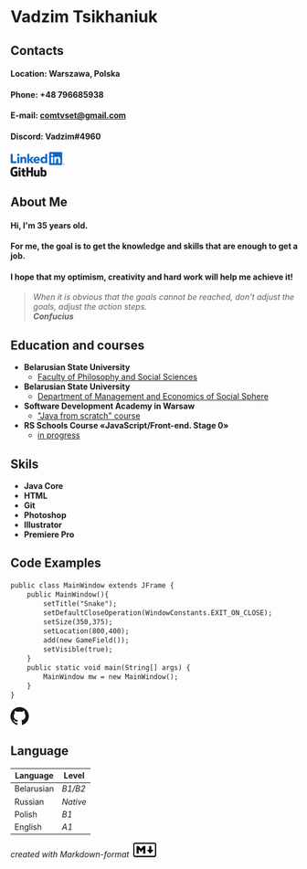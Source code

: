 # **Vadzim Tsikhaniuk**
## **Contacts**
#### **Location:** Warszawa, Polska
#### **Phone:** +48 796685938
#### **E-mail:** comtvset@gmail.com
#### **Discord:** Vadzim#4960
[![LinkedIn**](https://raw.githubusercontent.com/comtvset/logo/main/LinkedIn_logo_95x23.png)](https://www.linkedin.com/in/vadzim-tsikhaniuk-69643b155/)
\
[![GitHub](https://raw.githubusercontent.com/comtvset/logo/main/GitHub_logo_63x17.png)](https://github.com/comtvset)

## **About Me**

#### Hi, I'm 35 years old.
#### For me, the goal is to get the knowledge and skills that are enough to get a job. 
#### I hope that my optimism, creativity and hard work will help me achieve it!

>*When it is obvious that the goals cannot be reached,*
>*don't adjust the goals, adjust the action steps.*
\
>**_Confucius_**

## **Education and courses**
* **Belarusian State University**
  * [Faculty of Philosophy and Social Sciences](https://ffsn.bsu.by/en/home/)
* **Belarusian State University** 
  * [Department of Management and Economics of Social Sphere](https://fsc.bsu.by/en/personalities-of-department-of-management-and-economics-of-social-sphere/)
* **Software Development Academy in Warsaw** 
  * ["Java from scratch" course](https://sdacademy.pl/kursy/java/)
* **RS Schools Course «JavaScript/Front-end. Stage 0»**
  * [in progress](https://rs.school/js-stage0/)

## **Skils**
+ **Java Core**
+ **HTML**
+ **Git**
+ **Photoshop**
+ **Illustrator**
+ **Premiere Pro**

## **Code Examples**
```
public class MainWindow extends JFrame {
    public MainWindow(){
        setTitle("Snake");
        setDefaultCloseOperation(WindowConstants.EXIT_ON_CLOSE);
        setSize(350,375);
        setLocation(800,400);
        add(new GameField());
        setVisible(true);
    }
    public static void main(String[] args) {
        MainWindow mw = new MainWindow();
    }
}
```
[![GitHub](https://raw.githubusercontent.com/comtvset/logo/main/GitHub-Mark-32px.png)](https://github.com/comtvset/SnakeGame.git)

## **Language**
| Language | Level |
| ------ | ------ |
| Belarusian | _B1/B2_ |
| Russian | _Native_ |
| Polish | _B1_ |
| English | _A1_ |

*created with Markdown-format*
[![created with Markdown-format](https://raw.githubusercontent.com/comtvset/logo/main/markdown_46x26.png)](https://en.wikipedia.org/wiki/Markdown)
